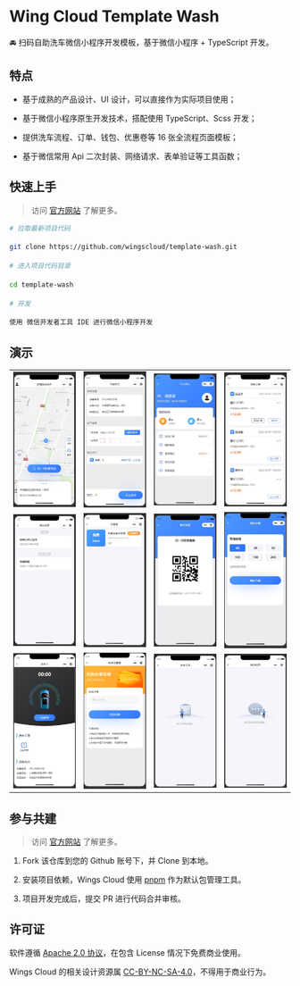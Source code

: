 # Wing Cloud Template Wash

🚘 扫码自助洗车微信小程序开发模板，基于微信小程序 + TypeScript 开发。

## 特点

- 基于成熟的产品设计、UI 设计，可以直接作为实际项目使用；

- 基于微信小程序原生开发技术，搭配使用 TypeScript、Scss 开发；

- 提供洗车流程、订单、钱包、优惠卷等 16 张全流程页面模板；

- 基于微信常用 Api 二次封装、网络请求、表单验证等工具函数；

## 快速上手

> 访问 [官方网站](https://wingscloud.kaivanwong.me) 了解更多。

```sh
# 拉取最新项目代码

git clone https://github.com/wingscloud/template-wash.git

# 进入项目代码目录

cd template-wash

# 开发

使用 微信开发者工具 IDE 进行微信小程序开发
```

## 演示

<table>
	<tr>
		<td style="width:25%"><img width="100%" src="https://github.com/wingscloud/assets/blob/main/packages/assets/template-wash/home.jpg?raw=true" /></td>
		<td style="width:25%"><img width="100%" src="https://github.com/wingscloud/assets/blob/main/packages/assets/template-wash/submit.jpg?raw=true" /></td>
		<td style="width:25%"><img width="100%" src="https://github.com/wingscloud/assets/blob/main/packages/assets/template-wash/mine.jpg?raw=true" /></td>
		<td style="width:25%"><img width="100%" src="https://github.com/wingscloud/assets/blob/main/packages/assets/template-wash/order.jpg?raw=true" /></td>
	</tr>
	<tr>
		<td style="width:25%"><img width="100%" src="https://github.com/wingscloud/assets/blob/main/packages/assets/template-wash/message.jpg?raw=true" /></td>
		<td style="width:25%"><img width="100%" src="https://github.com/wingscloud/assets/blob/main/packages/assets/template-wash/discount.jpg?raw=true" /></td>
		<td style="width:25%"><img width="100%" src="https://github.com/wingscloud/assets/blob/main/packages/assets/template-wash/service.jpg?raw=true" /></td>
		<td style="width:25%"><img width="100%" src="https://github.com/wingscloud/assets/blob/main/packages/assets/template-wash/pay.jpg?raw=true" /></td>
	</tr>
	<tr>
		<td style="width:25%"><img width="100%" src="https://github.com/wingscloud/assets/blob/main/packages/assets/template-wash/wash.jpg?raw=true" /></td>
		<td style="width:25%"><img width="100%" src="https://github.com/wingscloud/assets/blob/main/packages/assets/template-wash/discount-exchange.jpg?raw=true" /></td>
		<td style="width:25%"><img width="100%" src="https://github.com/wingscloud/assets/blob/main/packages/assets/template-wash/no-order.jpg?raw=true" /></td>
		<td style="width:25%"><img width="100%" src="https://github.com/wingscloud/assets/blob/main/packages/assets/template-wash/no-message.jpg?raw=true" /></td>
	</tr>
</table>

## 参与共建

> 访问 [官方网站](https://wingscloud.kaivanwong.me) 了解更多。

1. Fork 该仓库到您的 Github 账号下，并 Clone 到本地。

2. 安装项目依赖，Wings Cloud 使用 [pnpm](https://pnpm.io/) 作为默认包管理工具。

3. 项目开发完成后，提交 PR 进行代码合并审核。

## 许可证

软件遵循 [Apache 2.0 协议](https://www.apache.org/licenses/LICENSE-2.0)，在包含 License 情况下免费商业使用。

Wings Cloud 的相关设计资源属 [CC-BY-NC-SA-4.0](https://creativecommons.org/licenses/by-nd/4.0/)，不得用于商业行为。
